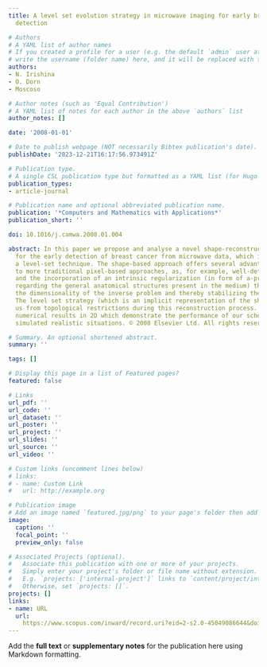 ```yaml
---
title: A level set evolution strategy in microwave imaging for early breast cancer
  detection

# Authors
# A YAML list of author names
# If you created a profile for a user (e.g. the default `admin` user at `content/authors/admin/`), 
# write the username (folder name) here, and it will be replaced with their full name and linked to their profile.
authors:
- N. Irishina
- O. Dorn
- Moscoso

# Author notes (such as 'Equal Contribution')
# A YAML list of notes for each author in the above `authors` list
author_notes: []

date: '2008-01-01'

# Date to publish webpage (NOT necessarily Bibtex publication's date).
publishDate: '2023-12-21T16:17:56.973491Z'

# Publication type.
# A single CSL publication type but formatted as a YAML list (for Hugo requirements).
publication_types:
- article-journal

# Publication name and optional abbreviated publication name.
publication: '*Computers and Mathematics with Applications*'
publication_short: ''

doi: 10.1016/j.camwa.2008.01.004

abstract: In this paper we propose and analyse a novel shape-reconstruction technique
  for the early detection of breast cancer from microwave data, which is based on
  a level-set technique. The shape-based approach offers several advantages compared
  to more traditional pixel-based approaches, as, for example, well-defined boundaries
  and the incorporation of an intrinsic regularization (in form of a-priori assumptions
  regarding the general anatomical structures present in the medium) that reduces
  the dimensionality of the inverse problem and thereby stabilizing the reconstruction.
  The level set strategy (which is an implicit representation of the shapes) frees
  us from topological restrictions during this reconstruction process. We present
  numerical results in 2D which demonstrate the performance of our scheme in various
  simulated realistic situations. © 2008 Elsevier Ltd. All rights reserved.

# Summary. An optional shortened abstract.
summary: ''

tags: []

# Display this page in a list of Featured pages?
featured: false

# Links
url_pdf: ''
url_code: ''
url_dataset: ''
url_poster: ''
url_project: ''
url_slides: ''
url_source: ''
url_video: ''

# Custom links (uncomment lines below)
# links:
# - name: Custom Link
#   url: http://example.org

# Publication image
# Add an image named `featured.jpg/png` to your page's folder then add a caption below.
image:
  caption: ''
  focal_point: ''
  preview_only: false

# Associated Projects (optional).
#   Associate this publication with one or more of your projects.
#   Simply enter your project's folder or file name without extension.
#   E.g. `projects: ['internal-project']` links to `content/project/internal-project/index.md`.
#   Otherwise, set `projects: []`.
projects: []
links:
- name: URL
  url: 
    https://www.scopus.com/inward/record.uri?eid=2-s2.0-45049086644&doi=10.1016%2fj.camwa.2008.01.004&partnerID=40&md5=0dd6082fe7ca740ea37219747a4c880c
---
```


Add the **full text** or **supplementary notes** for the publication here using Markdown formatting.
